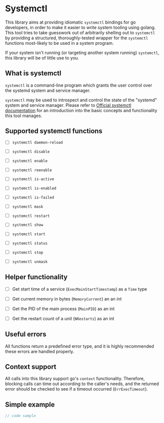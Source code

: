 # Systemctl

This library aims at providing idiomatic `systemctl` bindings for go developers, in order to make it easier to write system tooling using golang.
This tool tries to take guesswork out of arbitrarily shelling out to `systemctl` by providing a structured, thoroughly-tested wrapper for the `systemctl` functions most-likely to be used in a system program.

If your system isn't running (or targeting another system running) `systemctl`, this library will be of little use to you.



## What is systemctl

`systemctl` is a command-line program which grants the user control over the systemd system and service manager.

`systemctl` may be used to introspect and control the state of the "systemd" system and service manager. Please refer to [Official systemctl documentation](https://www.man7.org/linux/man-pages/man1/systemctl.1.html) for an introduction into the basic concepts and functionality this tool manages.



## Supported systemctl functions

- [ ] `systemctl daemon-reload`
- [ ] `systemctl disable`
- [ ] `systemctl enable`
- [ ] `systemctl reenable`
- [ ] `systemctl is-active`
- [ ] `systemctl is-enabled`
- [ ] `systemctl is-failed`
- [ ] `systemctl mask`
- [ ] `systemctl restart`
- [ ] `systemctl show`
- [ ] `systemctl start`
- [ ] `systemctl status`
- [ ] `systemctl stop`
- [ ] `systemctl unmask`



## Helper functionality

- [ ] Get start time of a service (`ExecMainStartTimestamp`) as a `Time` type
- [ ] Get current memory in bytes (`MemoryCurrent`) an an int
- [ ] Get the PID of the main process (`MainPID`) as an int
- [ ] Get the restart count of a unit (`NRestarts`) as an int



## Useful errors

All functions return a predefined error type, and it is highly recommended these errors are handled properly.



## Context support

All calls into this library support go's `context` functionality.
Therefore, blocking calls can time out according to the caller's needs, and the returned error should be checked to see if a timeout occurred (`ErrExecTimeout`).



## Simple example

```go
// code sample
```


